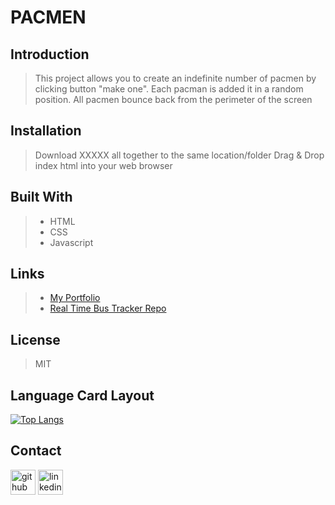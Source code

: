 # **PACMEN**

## Introduction
> This project allows you to create an indefinite number of pacmen by clicking button "make one". Each pacman is added it in a random position. All pacmen bounce back from the perimeter of the screen

## Installation
>  Download XXXXX all together to the same location/folder
>  Drag & Drop index html into your web browser

## Built With
>- HTML
>- CSS
>- Javascript

## Links
>- [My Portfolio](https://github.com/martha-moreno/martha-moreno.github.io)
>- [Real Time Bus Tracker Repo](https://github.com/martha-moreno/PacMen)

## License
> MIT
## Language Card Layout
  [![Top Langs](https://github-readme-stats.vercel.app/api/top-langs/?username=martha-moreno&layout=compact)](https://github.com/martha-moreno/github-readme-stats)
## Contact
  [<img src='https://cdn.jsdelivr.net/npm/simple-icons@3.0.1/icons/github.svg' alt='github' height='40'>](https://github.com/martha-moreno/martha-moreno.github.io)  [<img src='https://cdn.jsdelivr.net/npm/simple-icons@3.0.1/icons/linkedin.svg' alt='linkedin' height='40'>](https://www.linkedin.com/in/martha-gissela-moreno/)  

